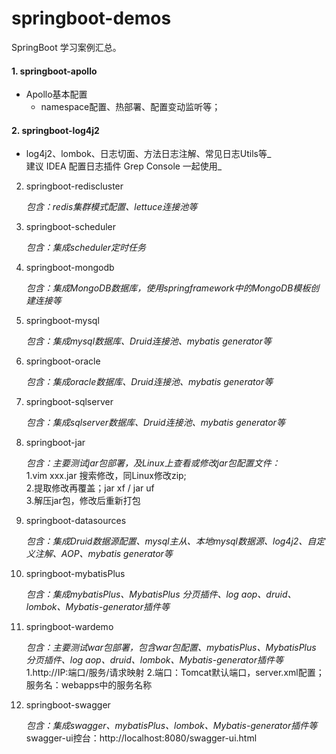 # springboot-demos
SpringBoot 学习案例汇总。

#### 1. springboot-apollo 
- Apollo基本配置
    -  namespace配置、热部署、配置变动监听等；

#### 2. springboot-log4j2 
- log4j2、lombok、日志切面、方法日志注解、常见日志Utils等_  
    建议 IDEA 配置日志插件 Grep Console 一起使用_
    
2. springboot-rediscluster

    _包含：redis集群模式配置、lettuce连接池等_
    
3. springboot-scheduler

    _包含：集成scheduler定时任务_
    
4. springboot-mongodb

    _包含：集成MongoDB数据库，使用springframework中的MongoDB模板创建连接等_
    
5. springboot-mysql

    _包含：集成mysql数据库、Druid连接池、mybatis generator等_
    
6. springboot-oracle

    _包含：集成oracle数据库、Druid连接池、mybatis generator等_
    
7. springboot-sqlserver

    _包含：集成sqlserver数据库、Druid连接池、mybatis generator等_
    
8. springboot-jar

    _包含：主要测试jar包部署，及Linux上查看或修改jar包配置文件：_  
    1.vim xxx.jar 搜索修改，同Linux修改zip;  
    2.提取修改再覆盖；jar xf / jar uf  
    3.解压jar包，修改后重新打包
    
9. springboot-datasources

    _包含：集成Druid数据源配置、mysql主从、本地mysql数据源、log4j2、自定义注解、AOP、mybatis generator等_
    
10. springboot-mybatisPlus

    _包含：集成mybatisPlus、MybatisPlus 分页插件、log aop、druid、lombok、Mybatis-generator插件等_
    
11. springboot-wardemo

    _包含：主要测试war包部署，包含war包配置、mybatisPlus、MybatisPlus 分页插件、log aop、druid、lombok、Mybatis-generator插件等_
    1.http://IP:端口/服务/请求映射
    2.端口：Tomcat默认端口，server.xml配置；服务名：webapps中的服务名称

12. springboot-swagger

    _包含：集成swagger、mybatisPlus、lombok、Mybatis-generator插件等_ 
    swagger-ui控台：http://localhost:8080/swagger-ui.html
